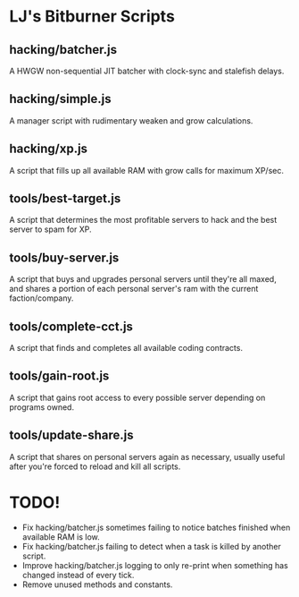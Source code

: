 # LJ's Bitburner Scripts

## hacking/batcher.js

A HWGW non-sequential JIT batcher with clock-sync and stalefish delays.

## hacking/simple.js

A manager script with rudimentary weaken and grow calculations.

## hacking/xp.js

A script that fills up all available RAM with grow calls for maximum XP/sec.

## tools/best-target.js

A script that determines the most profitable servers to hack and the best server to spam for XP.

## tools/buy-server.js

A script that buys and upgrades personal servers until they're all maxed, and shares a portion of each personal server's ram with the current faction/company.

## tools/complete-cct.js

A script that finds and completes all available coding contracts.

## tools/gain-root.js

A script that gains root access to every possible server depending on programs owned.

## tools/update-share.js

A script that shares on personal servers again as necessary, usually useful after you're forced to reload and kill all scripts.

# TODO!

 * Fix hacking/batcher.js sometimes failing to notice batches finished when available RAM is low.
 * Fix hacking/batcher.js failing to detect when a task is killed by another script.
 * Improve hacking/batcher.js logging to only re-print when something has changed instead of every tick.
 * Remove unused methods and constants.